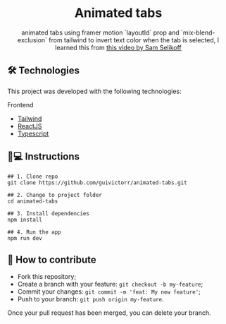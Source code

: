 <h1 align='center'>Animated tabs</h1>
<p align='center'>animated tabs using framer motion `layoutId` prop and `mix-blend-exclusion` from tailwind to invert text color when the tab is selected, I learned this from <a href="https://www.youtube.com/watch?v=kep_Iaxuzy0">this video by Sam Selikoff</a></p>

## 🛠 Technologies

This project was developed with the following technologies:

Frontend

- [Tailwind](https://tailwindcss.com/)
- [ReactJS](https://pt-br.reactjs.org)
- [Typescript](typescriptlang.org/)

## 📱💻 Instructions

```
## 1. Clone repo
git clone https://github.com/guivictorr/animated-tabs.git

## 2. Change to project folder
cd animated-tabs

## 3. Install dependencies
npm install

## 4. Run the app
npm run dev
```

## 🤔 How to contribute

- Fork this repository;
- Create a branch with your feature: `git checkout -b my-feature`;
- Commit your changes: `git commit -m 'feat: My new feature'`;
- Push to your branch: `git push origin my-feature`.

Once your pull request has been merged, you can delete your branch.
